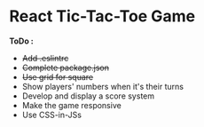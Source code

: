 # React Tic-Tac-Toe Game

**ToDo :**
+ ~~Add .eslintrc~~
+ ~~Complete package.json~~
+ ~~Use grid for square~~
+ Show players' numbers when it's their turns
+ Develop and display a score system
+ Make the game responsive
+ Use CSS-in-JSs